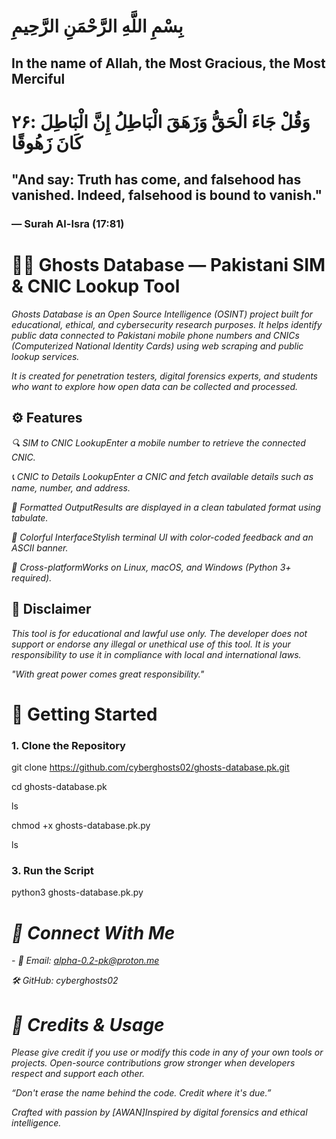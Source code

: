 # بِسْمِ اللَّهِ الرَّحْمَنِ الرَّحِيمِ

## In the name of Allah, the Most Gracious, the Most Merciful

 # ۲۶: وَقُلْ جَاءَ الْحَقُّ وَزَهَقَ الْبَاطِلُ إِنَّ الْبَاطِلَ كَانَ زَهُوقًا
## "And say: Truth has come, and falsehood has vanished. Indeed, falsehood is bound to vanish."
### — Surah Al-Isra (17:81)







# 🕵️‍♂️ Ghosts Database — Pakistani SIM & CNIC Lookup Tool

*Ghosts Database is an Open Source Intelligence (OSINT) project built for educational, ethical, and cybersecurity research purposes. It helps identify public data connected to Pakistani mobile phone numbers and CNICs (Computerized National Identity Cards) using web scraping and public lookup services.*

*It is created for penetration testers, digital forensics experts, and students who want to explore how open data can be collected and processed.*

## ⚙️ Features

_🔍 SIM to CNIC LookupEnter a mobile number to retrieve the connected CNIC._

_📞 CNIC to Details LookupEnter a CNIC and fetch available details such as name, number, and address._

_🔢 Formatted OutputResults are displayed in a clean tabulated format using tabulate._

_🌟 Colorful InterfaceStylish terminal UI with color-coded feedback and an ASCII banner._

_🚀 Cross-platformWorks on Linux, macOS, and Windows (Python 3+ required)._

## 🚧 Disclaimer

*This tool is for educational and lawful use only. The developer does not support or endorse any illegal or unethical use of this tool. It is your responsibility to use it in compliance with local and international laws.*

_"With great power comes great responsibility."_

# 🚀 Getting Started

### 1. Clone the Repository
git clone https://github.com/cyberghosts02/ghosts-database.pk.git


cd ghosts-database.pk

ls

chmod +x ghosts-database.pk.py

ls



### 3. Run the Script
 python3 ghosts-database.pk.py


# *🔗 Connect With Me*

*- 📧 Email: [alpha-0.2-pk@proton.me](alpha-0.2-pk@proton.me)*

*🛠️ GitHub: cyberghosts02*




# _📅 Credits & Usage_

*Please give credit if you use or modify this code in any of your own tools or projects. Open-source contributions grow stronger when developers respect and support each other.*

*“Don't erase the name behind the code. Credit where it's due.”*

_Crafted with passion by [AWAN]Inspired by digital forensics and ethical intelligence._
